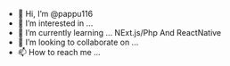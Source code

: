 - 👋 Hi, I’m @pappu116
- 👀 I’m interested in ... 
- 🌱 I’m currently learning ... NExt.js/Php And ReactNative
- 💞️ I’m looking to collaborate on ...
- 📫 How to reach me ...

<!---
pappu116/pappu116 is a ✨ special ✨ repository because its `README.md` (this file) appears on your GitHub profile.
You can click the Preview link to take a look at your changes.
--->

